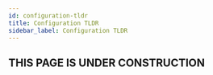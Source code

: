 ```yaml
---
id: configuration-tldr
title: Configuration TLDR
sidebar_label: Configuration TLDR
---
```


## THIS PAGE IS UNDER CONSTRUCTION